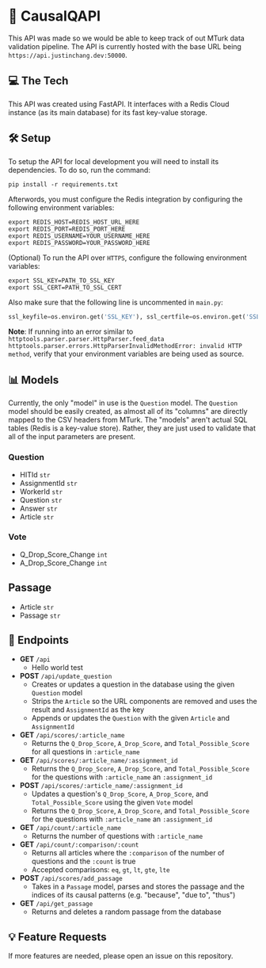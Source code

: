 # 🗿 CausalQAPI
This API was made so we would be able to keep track of out MTurk data validation pipeline. The API is currently hosted with the base URL being `https://api.justinchang.dev:50000`. 

## 💻 The Tech
This API was created using FastAPI. It interfaces with a Redis Cloud instance (as its main database) for its fast key-value storage. 

## 🛠 Setup
To setup the API for local development you will need to install its dependencies. To do so, run the command:
```
pip install -r requirements.txt
```

Afterwords, you must configure the Redis integration by configuring the following environment variables:
```
export REDIS_HOST=REDIS_HOST_URL_HERE
export REDIS_PORT=REDIS_PORT_HERE
export REDIS_USERNAME=YOUR_USERNAME_HERE
export REDIS_PASSWORD=YOUR_PASSWORD_HERE
```

(Optional) To run the API over `HTTPS`, configure the following environment variables: 
```
export SSL_KEY=PATH_TO_SSL_KEY
export SSL_CERT=PATH_TO_SSL_CERT
```

Also make sure that the following line is uncommented in `main.py`:
```py
ssl_keyfile=os.environ.get('SSL_KEY'), ssl_certfile=os.environ.get('SSL_CERT'),
```

**Note**: If running into an error similar to `httptools.parser.parser.HttpParser.feed_data httptools.parser.errors.HttpParserInvalidMethodError: invalid HTTP method`, verify that your environment variables are being used as source. 

## 📊 Models
Currently, the only "model" in use is the `Question` model. The `Question` model should be easily created, as almost all of its "columns" are directly mapped to the CSV headers from MTurk. The "models" aren't actual SQL tables (Redis is a key-value store). Rather, they are just used to validate that all of the input parameters are present. 

### Question
  - HITId `str`
  - AssignmentId `str`
  - WorkerId `str`
  - Question `str`
  - Answer `str`
  - Article `str`

### Vote
  - Q_Drop_Score_Change `int`
  - A_Drop_Score_Change `int`

## Passage
  - Article `str`
  - Passage `str`

## 📍 Endpoints
- **GET** `/api`
  - Hello world test
- **POST** `/api/update_question`
  - Creates or updates a question in the database using the given `Question` model
  - Strips the `Article` so the URL components are removed and uses the result and `AssignmentId` as the key
  - Appends or updates the `Question` with the given `Article` and `AssignmentId`
- **GET** `/api/scores/:article_name`
  - Returns the `Q_Drop_Score`, `A_Drop_Score`, and `Total_Possible_Score` for all questions in `:article_name`
- **GET** `/api/scores/:article_name/:assignment_id`
  - Returns the `Q_Drop_Score`, `A_Drop_Score`, and `Total_Possible_Score` for the questions with `:article_name` an `:assignment_id`
- **POST** `/api/scores/:article_name/:assignment_id`
  - Updates a question's `Q_Drop_Score`, `A_Drop_Score`, and `Total_Possible_Score` using the given `Vote` model
  - Returns the `Q_Drop_Score`, `A_Drop_Score`, and `Total_Possible_Score` for the questions with `:article_name` an `:assignment_id`
- **GET** `/api/count/:article_name`
  - Returns the number of questions with `:article_name`
- **GET** `/api/count/:comparison/:count`
  - Returns all articles where the `:comparison` of the number of questions and the `:count` is true
  - Accepted comparisons: `eq`, `gt`, `lt`, `gte`, `lte`
- **POST** `/api/scores/add_passage`
  - Takes in a `Passage` model, parses and stores the passage and the indices of its causal patterns (e.g. "because", "due to", "thus")
- **GET** `/api/get_passage`
  - Returns and deletes a random passage from the database

## 💡 Feature Requests
If more features are needed, please open an issue on this repository. 